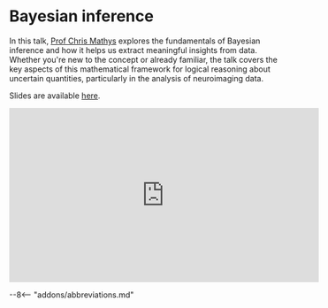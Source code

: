 # Bayesian inference

In this talk, [Prof Chris Mathys](https://chrismathys.com/) explores the fundamentals of Bayesian inference and how it helps us extract meaningful insights from data. Whether you're new to the concept or already familiar, the talk covers the key aspects of this mathematical framework for logical reasoning about uncertain quantities, particularly in the analysis of neuroimaging data.

Slides are available [here](https://www.fil.ion.ucl.ac.uk/spm/course/slides23-oct/09_Bayesian_Inference.pdf).

<iframe width="560" height="315" src="https://www.youtube.com/embed/vvea8DcD3xw?si=wTd6NEWoMRHyKMiN" title="YouTube video player" frameborder="0" allow="accelerometer; autoplay; clipboard-write; encrypted-media; gyroscope; picture-in-picture; web-share" allowfullscreen></iframe>

--8<-- "addons/abbreviations.md"